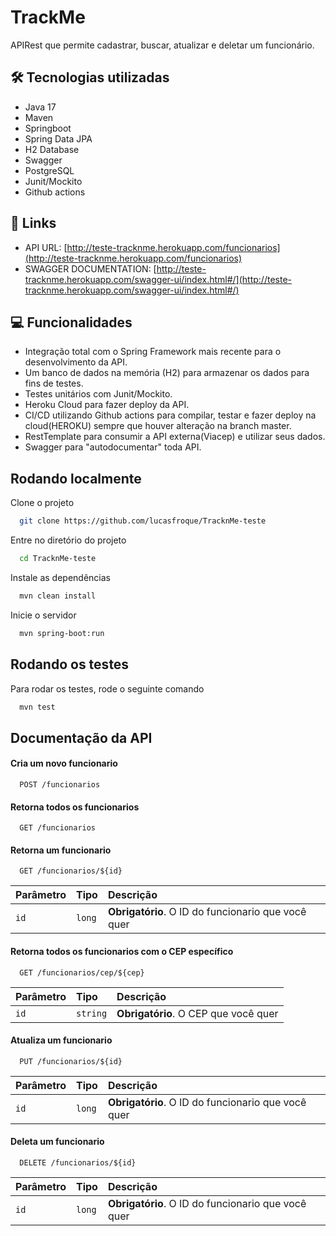 
# TrackMe

APIRest que permite cadastrar, buscar, atualizar e deletar um funcionário.


## 🛠 Tecnologias utilizadas

- Java 17
- Maven
- Springboot
- Spring Data JPA
- H2 Database
- Swagger
- PostgreSQL
- Junit/Mockito
- Github actions

## 🔗 Links
- API URL: [http://teste-tracknme.herokuapp.com/funcionarios](http://teste-tracknme.herokuapp.com/funcionarios)
- SWAGGER DOCUMENTATION: [http://teste-tracknme.herokuapp.com/swagger-ui/index.html#/](http://teste-tracknme.herokuapp.com/swagger-ui/index.html#/)

## 💻 Funcionalidades
- Integração total com o Spring Framework mais recente para o desenvolvimento da API.
- Um banco de dados na memória (H2) para armazenar os dados para fins de testes.
- Testes unitários com Junit/Mockito.
- Heroku Cloud para fazer deploy da API.
- CI/CD utilizando Github actions para compilar, testar e fazer deploy na cloud(HEROKU) sempre que houver alteração na branch master.
- RestTemplate para consumir a API externa(Viacep) e utilizar seus dados.
- Swagger para "autodocumentar" toda API.




## Rodando localmente

Clone o projeto

```bash
  git clone https://github.com/lucasfroque/TracknMe-teste
```

Entre no diretório do projeto

```bash
  cd TracknMe-teste
```

Instale as dependências

```bash
  mvn clean install
```

Inicie o servidor

```bash
  mvn spring-boot:run
```


## Rodando os testes

Para rodar os testes, rode o seguinte comando

```bash
  mvn test
```


## Documentação da API

#### Cria um novo funcionario

```http
  POST /funcionarios
```

#### Retorna todos os funcionarios

```http
  GET /funcionarios
```

#### Retorna um funcionario

```http
  GET /funcionarios/${id}
```

| Parâmetro   | Tipo       | Descrição                                   |
| :---------- | :--------- | :------------------------------------------ |
| `id`      | `long` | **Obrigatório**. O ID do funcionario que você quer |

#### Retorna todos os funcionarios com o CEP específico

```http
  GET /funcionarios/cep/${cep}
```

| Parâmetro   | Tipo       | Descrição                                   |
| :---------- | :--------- | :------------------------------------------ |
| `id`      | `string` | **Obrigatório**. O CEP que você quer |

#### Atualiza um funcionario

```http
  PUT /funcionarios/${id}
```

| Parâmetro   | Tipo       | Descrição                                   |
| :---------- | :--------- | :------------------------------------------ |
| `id`      | `long` | **Obrigatório**. O ID do funcionario que você quer |

#### Deleta um funcionario

```http
  DELETE /funcionarios/${id}
```

| Parâmetro   | Tipo       | Descrição                                   |
| :---------- | :--------- | :------------------------------------------ |
| `id`      | `long` | **Obrigatório**. O ID do funcionario que você quer |
